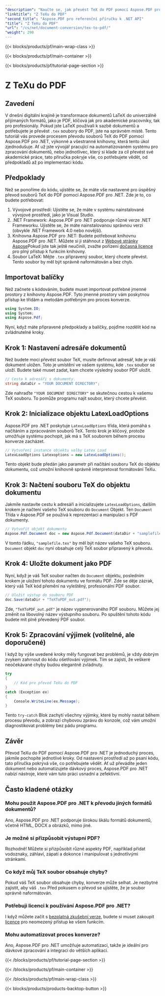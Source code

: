 ```yaml
---
"description": "Naučte se, jak převést TeX do PDF pomocí Aspose.PDF pro .NET s tímto podrobným návodem krok za krokem. Ideální pro vývojáře a profesionály v oblasti dokumentů."
"linktitle": "Z TeXu do PDF"
"second_title": "Aspose.PDF pro referenční příručku k .NET API"
"title": "Z TeXu do PDF"
"url": "/cs/net/document-conversion/tex-to-pdf/"
"weight": 290
---
```


{{< blocks/products/pf/main-wrap-class >}}

{{< blocks/products/pf/main-container >}}

{{< blocks/products/pf/tutorial-page-section >}}

# Z TeXu do PDF

## Zavedení

V dnešní digitální krajině je transformace dokumentů LaTeX do univerzálně přijímaných formátů, jako je PDF, klíčová jak pro akademické pracovníky, tak pro profesionály. Pokud jste LaTeX používali k sazbě dokumentů a potřebujete je převést `.tex` soubory do PDF, jste na správném místě. Tento tutoriál vás provede procesem převodu souborů TeX do PDF pomocí Aspose.PDF pro .NET, výkonné a všestranné knihovny, která tento úkol zjednodušuje. Ať už jste vývojář pracující na automatizovaném systému pro zpracování dokumentů, nebo jednotlivec, který si klade za cíl převést své akademické práce, tato příručka pokryje vše, co potřebujete vědět, od předpokladů až po implementaci kódu.

## Předpoklady

Než se ponoříme do kódu, ujistěte se, že máte vše nastavené pro úspěšný převod souborů TeX do PDF pomocí Aspose.PDF pro .NET. Zde je to, co budete potřebovat:

1. Vývojové prostředí: Ujistěte se, že máte v systému nainstalované vývojové prostředí, jako je Visual Studio.
2. .NET Framework: Aspose.PDF pro .NET podporuje různé verze .NET Frameworku. Ujistěte se, že máte nainstalovanou správnou verzi (obvykle .NET Framework 4.0 nebo novější).
3. Knihovna Aspose.PDF pro .NET: Budete potřebovat knihovnu Aspose.PDF pro .NET. Můžete si ji stáhnout z [Webové stránky Aspose](https://releases.aspose.com/pdf/net/)Pokud jste tak ještě neučinili, zvažte pořízení [dočasná licence](https://purchase.aspose.com/temporary-license/) pro plný přístup k funkcím knihovny.
4. Soubor LaTeX: Mějte `.tex` připravený soubor, který chcete převést. Tento soubor by měl být správně naformátován a bez chyb.

## Importovat balíčky

Než začnete s kódováním, budete muset importovat potřebné jmenné prostory z knihovny Aspose.PDF. Tyto jmenné prostory vám poskytnou přístup ke třídám a metodám potřebným pro proces konverze.

```csharp
using System.IO;
using System;
using Aspose.Pdf;
```

Nyní, když máte připravené předpoklady a balíčky, pojďme rozdělit kód na zvládnutelné kroky.

## Krok 1: Nastavení adresáře dokumentů

Než budete moci převést soubor TeX, musíte definovat adresář, kde je váš dokument uložen. Toto je umístění ve vašem systému, kde `.tex` soubor se uloží. Budete také muset zadat, kam chcete výsledný soubor PDF uložit.

```csharp
// Cesta k adresáři s dokumenty.
string dataDir = "YOUR DOCUMENT DIRECTORY";
```

Zde nahraďte `"YOUR DOCUMENT DIRECTORY"` se skutečnou cestou k vašemu TeX souboru. To pomůže programu najít soubor, který chcete převést.

## Krok 2: Inicializace objektu LatexLoadOptions

Aspose.PDF pro .NET poskytuje `LatexLoadOptions` třída, která pomáhá s načítáním a zpracováním souborů TeX. Tento krok je klíčový, protože umožňuje systému pochopit, jak má s TeX souborem během procesu konverze zacházet.

```csharp
// Vytvoření instance objektu volby Latex Load
LatexLoadOptions Latexoptions = new LatexLoadOptions();
```

Tento objekt bude předán jako parametr při načítání souboru TeX do objektu dokumentu, což umožní knihovně správně interpretovat formátování TeXu.

## Krok 3: Načtení souboru TeX do objektu dokumentu

Jakmile nastavíte cestu k adresáři a inicializujete `LatexLoadOptions`, dalším krokem je načtení vašeho TeX souboru do `Document` Objekt. Ten `Document` Třída v Aspose.PDF se používá k reprezentaci a manipulaci s PDF dokumenty. 

```csharp
// Vytvořit objekt dokumentu
Aspose.Pdf.Document doc = new Aspose.Pdf.Document(dataDir + "samplefile.tex", Latexoptions);
```

V tomto řádku, `"samplefile.tex"` by měl být název vašeho TeX souboru. `Document` objekt `doc` nyní obsahuje celý TeX soubor připravený k převodu.

## Krok 4: Uložte dokument jako PDF

Nyní, když je váš TeX soubor načten do `Document` objektu, posledním krokem je uložení tohoto dokumentu ve formátu PDF. Zde se děje zázrak, který váš TeX kód přemění na vyleštěný, profesionální PDF soubor.

```csharp
// Uložit výstup do souboru PDF
doc.Save(dataDir + "TeXToPDF_out.pdf");
```

Zde, `"TeXToPDF_out.pdf"` je název vygenerovaného PDF souboru. Můžete jej změnit na libovolný název výstupního souboru. Po spuštění tohoto kódu budete mít plně převedený PDF soubor.

## Krok 5: Zpracování výjimek (volitelné, ale doporučené)

I když by výše uvedené kroky měly fungovat bez problémů, je vždy dobrým zvykem zahrnout do kódu ošetřování výjimek. Tím se zajistí, že veškeré neočekávané chyby budou elegantně zvládnuty.

```csharp
try
{
    // Kód pro převod TeXu do PDF
}
catch (Exception ex)
{
    Console.WriteLine(ex.Message);
}
```

Tento `try-catch` Blok zachytí všechny výjimky, které by mohly nastat během procesu převodu, a zobrazí chybovou zprávu do konzole, což vám umožní diagnostikovat problémy bez pádu programu.

## Závěr

Převod TeXu do PDF pomocí Aspose.PDF pro .NET je jednoduchý proces, jakmile pochopíte jednotlivé kroky. Od nastavení prostředí až po psaní kódu, tato příručka pokrývá vše, co potřebujete vědět. Ať už převádíte jeden dokument nebo automatizujete dávkový proces, Aspose.PDF pro .NET nabízí nástroje, které vám tuto práci usnadní a zefektivní.

## Často kladené otázky

### Mohu použít Aspose.PDF pro .NET k převodu jiných formátů dokumentů?
Ano, Aspose.PDF pro .NET podporuje širokou škálu formátů dokumentů, včetně HTML, DOCX a obrázků, mimo jiné.

### Je možné si přizpůsobit výstupní PDF?
Rozhodně! Můžete si přizpůsobit různé aspekty PDF, například přidat vodoznaky, záhlaví, zápatí a dokonce i manipulovat s jednotlivými stránkami.

### Co když můj TeX soubor obsahuje chyby?
Pokud váš TeX soubor obsahuje chyby, konverze může selhat. Je nezbytné zajistit, aby váš `.tex` Před pokusem o převod se ujistěte, že je soubor správně naformátován.

### Potřebuji licenci k používání Aspose.PDF pro .NET?
I když můžete začít s [bezplatná zkušební verze](https://releases.aspose.com/), budete si muset zakoupit [licence](https://purchase.aspose.com/buy) pro neomezený přístup ke všem funkcím.

### Mohu automatizovat proces konverze?
Ano, Aspose.PDF pro .NET umožňuje automatizaci, takže je ideální pro dávkové zpracování a integraci do větších aplikací.

{{< /blocks/products/pf/tutorial-page-section >}}

{{< /blocks/products/pf/main-container >}}

{{< /blocks/products/pf/main-wrap-class >}}

{{< blocks/products/products-backtop-button >}}